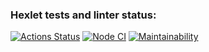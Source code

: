 ### Hexlet tests and linter status:
[![Actions Status](https://github.com/LexaZ999/frontend-project-lvl4/workflows/hexlet-check/badge.svg)](https://github.com/LexaZ999/frontend-project-lvl4/actions)
[![Node CI](https://github.com/LexaZ999/frontend-project-lvl4/actions/workflows/nodejs.yml/badge.svg)](https://github.com/LexaZ999/frontend-project-lvl4/actions/workflows/nodejs.yml)
[![Maintainability](https://api.codeclimate.com/v1/badges/46895c39c03aabbfd1cb/maintainability)](https://codeclimate.com/github/LexaZ999/frontend-project-lvl4/maintainability)
